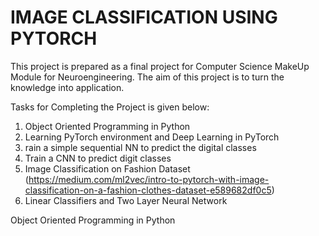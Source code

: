 # IMAGE CLASSIFICATION USING PYTORCH

This project is prepared as a final project for Computer Science MakeUp Module for Neuroengineering. The aim of this project is to turn the knowledge into application.

Tasks for Completing the Project is given below: 

1. Object Oriented Programming in Python
2. Learning PyTorch environment and Deep Learning in PyTorch
3. rain a simple sequential NN to predict the digital classes
4. Train a CNN to predict digit classes
5. Image Classification on Fashion Dataset (https://medium.com/ml2vec/intro-to-pytorch-with-image-classification-on-a-fashion-clothes-dataset-e589682df0c5)
6. Linear Classifiers and Two Layer Neural Network

Object Oriented Programming in Python
